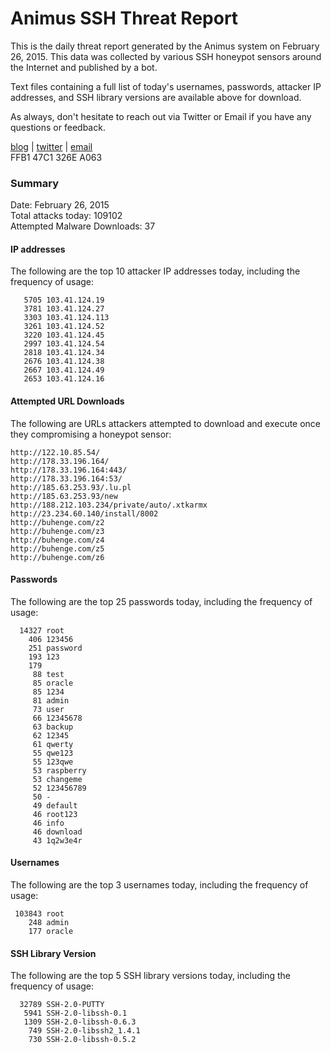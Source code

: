 # Animus SSH Threat Report

This is the daily threat report generated by the Animus system on February 26, 2015. This data was collected by various SSH honeypot sensors around the Internet and published by a bot.  

Text files containing a full list of today's usernames, passwords, attacker IP addresses, and SSH library versions are available above for download.  

As always, don't hesitate to reach out via Twitter or Email if you have any questions or feedback.  

[blog](http://morris.guru) | [twitter](https://twitter.com/andrew___morris) | [email](mailto:andrew@morris.guru)  
FFB1 47C1 326E A063  

### Summary

Date: February 26, 2015  
Total attacks today: 109102  
Attempted Malware Downloads: 37 

#### IP addresses
The following are the top 10 attacker IP addresses today, including the frequency of usage:
```
   5705 103.41.124.19
   3781 103.41.124.27
   3303 103.41.124.113
   3261 103.41.124.52
   3220 103.41.124.45
   2997 103.41.124.54
   2818 103.41.124.34
   2676 103.41.124.38
   2667 103.41.124.49
   2653 103.41.124.16
```

#### Attempted URL Downloads
The following are URLs attackers attempted to download and execute once they compromising a honeypot sensor:
```
http://122.10.85.54/
http://178.33.196.164/
http://178.33.196.164:443/
http://178.33.196.164:53/
http://185.63.253.93/.lu.pl
http://185.63.253.93/new
http://188.212.103.234/private/auto/.xtkarmx
http://23.234.60.140/install/8002
http://buhenge.com/z2
http://buhenge.com/z3
http://buhenge.com/z4
http://buhenge.com/z5
http://buhenge.com/z6
```

#### Passwords
The following are the top 25 passwords today, including the frequency of usage:
```
  14327 root
    406 123456
    251 password
    193 123
    179 
     88 test
     85 oracle
     85 1234
     81 admin
     73 user
     66 12345678
     63 backup
     62 12345
     61 qwerty
     55 qwe123
     55 123qwe
     53 raspberry
     53 changeme
     52 123456789
     50 -
     49 default
     46 root123
     46 info
     46 download
     43 1q2w3e4r
```

#### Usernames
The following are the top 3 usernames today, including the frequency of usage:
```
 103843 root
    248 admin
    177 oracle
```

#### SSH Library Version
The following are the top 5 SSH library versions today, including the frequency of usage:
```
  32789 SSH-2.0-PUTTY
   5941 SSH-2.0-libssh-0.1
   1309 SSH-2.0-libssh-0.6.3
    749 SSH-2.0-libssh2_1.4.1
    730 SSH-2.0-libssh-0.5.2
```
